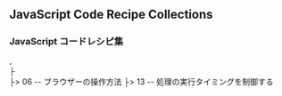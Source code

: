 ## JavaScript Code Recipe Collections
### JavaScript コードレシピ集

**.**<br>
├<br>
├> 06 -- ブラウザーの操作方法
├> 13 -- 処理の実行タイミングを制御する<br>
